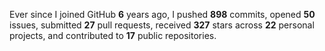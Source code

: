 Ever since I joined GitHub **6** years ago, I pushed **898** commits, opened **50** issues, submitted **27** pull requests, received **327** stars across **22** personal projects, and contributed to **17** public repositories.